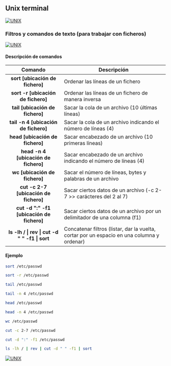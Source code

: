 ## Unix terminal
[![UNIX](https://img.shields.io/badge/UNIX_TERMINAL-FCC624?style=for-the-badge&logo=GNOMETERMINAL&logoColor=white&labelColor=101010)](https://github.com/Alberto-mt/Terminal_de_comandos/blob/main/Unix_terminal/index.md)

### Filtros y comandos de texto (para trabajar con ficheros)
[![UNIX](https://img.shields.io/badge/Filtros_y_comandos_de_texto-44c04c?style=for-the-badge&logo=GNOMETERMINAL&logoColor=white&labelColor=101010)](https://github.com/Alberto-mt/Terminal_de_comandos/blob/main/Unix_terminal/categories/Filtros_y_comandos_de_texto.md)

#### Descripción de comandos
| Comando  | Descripción  |
|:-:|---|
| **sort [ubicación de fichero]**  | Ordenar las líneas de un fichero  |
| **sort -r [ubicación de fichero]**  | Ordenar las líneas de un fichero de manera inversa  |
| **tail [ubicación de fichero]**  | Sacar la cola de un archivo (10 últimas líneas)  |
| **tail -n 4 [ubicación de fichero]**  | Sacar la cola de un archivo indicando el número de líneas (4)  |
| **head [ubicación de fichero]**  | Sacar encabezado de un archivo (10 primeras líneas)  |
| **head -n 4 [ubicación de fichero]**  | Sacar encabezado de un archivo indicando el número de líneas (4)  |
| **wc [ubicación de fichero]**  | Sacar el número de líneas, bytes y palabras de un archivo  |
| **cut -c 2-7 [ubicación de fichero]**  | Sacar ciertos datos de un archivo (-c 2-7 >> carácteres del 2 al 7)  |
| **cut -d ":" -f1 [ubicación de fichero]**  | Sacar ciertos datos de un archivo por un delimitador de una columna (f1)  |
| **ls -lh \/ \| rev \| cut -d \" \" -f1 \| sort**  | Concatenar filtros (listar, dar la vuelta, cortar por un espacio en una columna y ordenar) |

#### Ejemplo
```bash
sort /etc/passwd

sort -r /etc/passwd

tail /etc/passwd

tail -n 4 /etc/passwd

head /etc/passwd

head -n 4 /etc/passwd

wc /etc/passwd

cut -c 2-7 /etc/passwd

cut -d ":" -f1 /etc/passwd

ls -lh / | rev | cut -d " " -f1 | sort
```

[![UNIX](https://img.shields.io/badge/Filtros_y_comandos_de_texto-44c04c?style=for-the-badge&label=&#9650;&logoColor=white&labelColor=101010)](https://github.com/Alberto-mt/Terminal_de_comandos/blob/main/Unix_terminal/categories/Filtros_y_comandos_de_texto.md)
